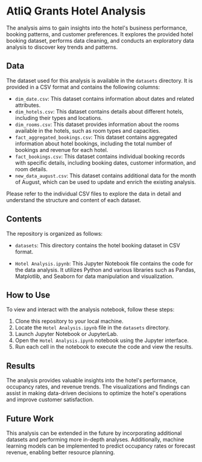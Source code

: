 # AtliQ Grants Hotel Analysis

The analysis aims to gain insights into the hotel's business performance, booking patterns, and customer preferences. It explores the provided hotel booking dataset, performs data cleaning, and conducts an exploratory data analysis to discover key trends and patterns.

## Data

The dataset used for this analysis is available in the `datasets` directory. It is provided in a CSV format and contains the following columns:

- `dim_date.csv`: This dataset contains information about dates and related attributes.
- `dim_hotels.csv`: This dataset contains details about different hotels, including their types and locations.
- `dim_rooms.csv`: This dataset provides information about the rooms available in the hotels, such as room types and capacities.
- `fact_aggregated_bookings.csv`: This dataset contains aggregated information about hotel bookings, including the total number of bookings and revenue for each hotel.
- `fact_bookings.csv`: This dataset contains individual booking records with specific details, including booking dates, customer information, and room details.
- `new_data_august.csv`: This dataset contains additional data for the month of August, which can be used to update and enrich the existing analysis.

Please refer to the individual CSV files to explore the data in detail and understand the structure and content of each dataset.

## Contents

The repository is organized as follows:

- `datasets`: This directory contains the hotel booking dataset in CSV format.

- `Hotel Analysis.ipynb`: This Jupyter Notebook file contains the code for the data analysis. It utilizes Python and various libraries such as Pandas, Matplotlib, and Seaborn for data manipulation and visualization.

## How to Use

To view and interact with the analysis notebook, follow these steps:

1. Clone this repository to your local machine.
2. Locate the `Hotel Analysis.ipynb` file in the `datasets` directory.
3. Launch Jupyter Notebook or JupyterLab.
4. Open the `Hotel Analysis.ipynb` notebook using the Jupyter interface.
5. Run each cell in the notebook to execute the code and view the results.

## Results

The analysis provides valuable insights into the hotel's performance, occupancy rates, and revenue trends. The visualizations and findings can assist in making data-driven decisions to optimize the hotel's operations and improve customer satisfaction.

## Future Work

This analysis can be extended in the future by incorporating additional datasets and performing more in-depth analyses. Additionally, machine learning models can be implemented to predict occupancy rates or forecast revenue, enabling better resource planning.
